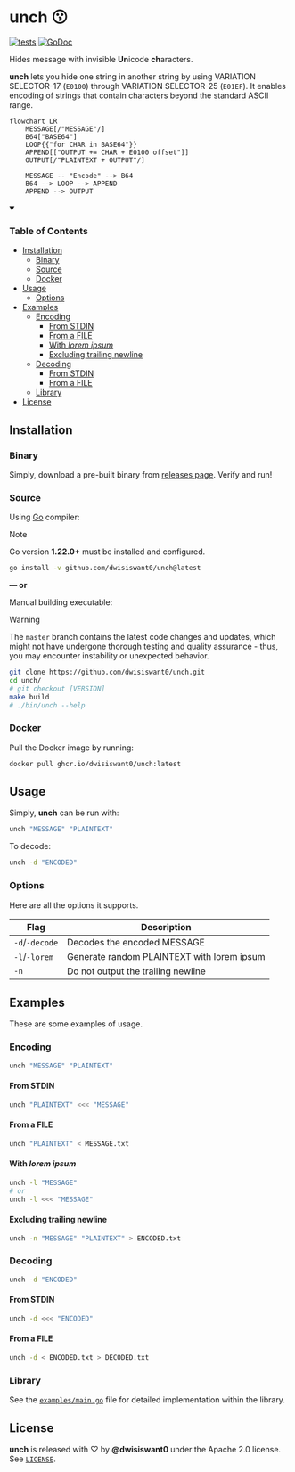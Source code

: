 # unch 😗

[![tests](https://github.com/dwisiswant0/unch/actions/workflows/tests.yaml/badge.svg)](https://github.com/dwisiswant0/unch/actions/workflows/tests.yaml)
[![GoDoc](https://pkg.go.dev/static/frontend/badge/badge.svg)](http://pkg.go.dev/github.com/dwisiswant0/unch/pkg/unch)

Hides message with invisible **Un**icode **ch**aracters.

**unch** lets you hide one string in another string by using VARIATION SELECTOR-17 (`E0100`) through VARIATION SELECTOR-25 (`E01EF`). It enables encoding of strings that contain characters beyond the standard ASCII range.

```mermaid
flowchart LR
    MESSAGE[/"MESSAGE"/]
    B64["BASE64"]
    LOOP{{"for CHAR in BASE64"}}
    APPEND[["OUTPUT += CHAR + E0100 offset"]]
    OUTPUT[/"PLAINTEXT + OUTPUT"/]

    MESSAGE -- "Encode" --> B64
    B64 --> LOOP --> APPEND
    APPEND --> OUTPUT
```

<details open>
	<summary>
		<h3>Table of Contents</h3>
	</summary>

* [Installation](#installation)
  * [Binary](#binary)
  * [Source](#source)
  * [Docker](#docker)
* [Usage](#usage)
  * [Options](#options)
* [Examples](#examples)
  * [Encoding](#encoding)
    * [From STDIN](#from-stdin)
    * [From a FILE](#from-a-file)
    * [With _lorem ipsum_](#with-lorem-ipsum)
    * [Excluding trailing newline](#excluding-trailing-newline)
  * [Decoding](#decoding)
    * [From STDIN](#from-stdin-1)
    * [From a FILE](#from-a-file-1)
  * [Library](#library)
* [License](#license)
</details>

## Installation

### Binary

Simply, download a pre-built binary from [releases page](https://github.com/dwisiswant0/unch/releases). Verify and run!

### Source

Using [Go](https://golang.org/doc/install) compiler:

> [!NOTE]
> Go version **1.22.0+** must be installed and configured.

```bash
go install -v github.com/dwisiswant0/unch@latest
```

**— or**

Manual building executable:

> [!WARNING]
> The `master` branch contains the latest code changes and updates, which might not have undergone thorough testing and quality assurance - thus, you may encounter instability or unexpected behavior.

```bash
git clone https://github.com/dwisiswant0/unch.git
cd unch/
# git checkout [VERSION]
make build
# ./bin/unch --help
```

### Docker

Pull the Docker image by running:

```bash
docker pull ghcr.io/dwisiswant0/unch:latest
```

## Usage

Simply, **unch** can be run with:

```bash
unch "MESSAGE" "PLAINTEXT"
```

To decode:

```bash
unch -d "ENCODED"
```

### Options

Here are all the options it supports.

|    **Flag**    |               **Description**              |
| -------------- | ------------------------------------------ |
| `-d`/`-decode` | Decodes the encoded MESSAGE                |
| `-l`/`-lorem`  | Generate random PLAINTEXT with lorem ipsum |
| `-n`           | Do not output the trailing newline         |

## Examples

These are some examples of usage.

### Encoding

```bash
unch "MESSAGE" "PLAINTEXT"
```

#### From STDIN

```bash
unch "PLAINTEXT" <<< "MESSAGE"
```

#### From a FILE

```bash
unch "PLAINTEXT" < MESSAGE.txt
```

#### With _lorem ipsum_

```bash
unch -l "MESSAGE"
# or
unch -l <<< "MESSAGE"
```

#### Excluding trailing newline

```bash
unch -n "MESSAGE" "PLAINTEXT" > ENCODED.txt
```

### Decoding

```bash
unch -d "ENCODED"
```

#### From STDIN

```bash
unch -d <<< "ENCODED"
```

#### From a FILE

```bash
unch -d < ENCODED.txt > DECODED.txt
```

### Library

See the [`examples/main.go`](/examples/main.go) file for detailed implementation within the library.

## License

**unch** is released with ♡ by **@dwisiswant0** under the Apache 2.0 license. See [`LICENSE`](/LICENSE).